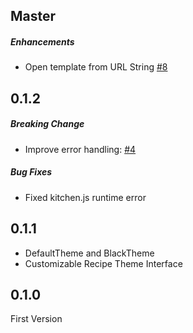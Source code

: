 ## Master
##### Enhancements
* Open template from URL String [#8](https://github.com/toshi0383/TVMLKitchen/pull/8)

## 0.1.2
##### Breaking Change
* Improve error handling: [#4](https://github.com/toshi0383/TVMLKitchen/issues/4)

##### Bug Fixes
* Fixed kitchen.js runtime error

## 0.1.1
* DefaultTheme and BlackTheme
* Customizable Recipe Theme Interface

## 0.1.0
First Version
